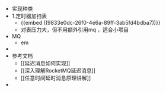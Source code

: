 - 实现种类
- 1.定时器加扫表
	- {{embed ((9833e0dc-26f0-4e6a-89ff-3ab5fd4bdba7))}}
	- 对表压力大，但不用额外引用mq ，适合小项目
- MQ
	- em
-
- 参考文档
	- [[延迟消息如何实现]]
	- [[深入理解RocketMQ延迟消息]]
	- [[任意时间延时消息原理讲解]]
-
